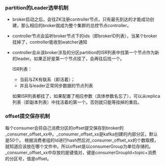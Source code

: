 ### partition的Leader选举机制
- broker启动之后，会往ZK注册controller节点，只有最先到达的才能成功创建，那么相应的broker就成为整个集群的总控节点controller。
- controller节点会监听broker节点下的ids（即brokerID列表），当某个broker挂掉了，controller能收到watcher通知
- controller会从该broker涉及的分区partition的ISR列表中找第一个节点作为新的leader。如果正好是第一个节点挂了，会再往后找一个。

   ISR列表：
   - 当前与ZK有联系（即活着）；
   - 并且与leader正常同步数据的节点列表
   
   如果ISR列表都挂了，如果配置了相应参数（具体参数名忘了），可以从replica列表（即副本列表）中找活着的第一个。否则就只能等挂掉的重启。

### offset提交保存机制
每个consumer会将自己消费分区的offset提交保存到broker的_consumer_offset_xx中。_consumer_offset_xx是kafka创建的内部分区，默认是50个。
根据消费者组的Id进行hash然后对_consumer_offset_xx的个数取模，就知道应该放在哪个文件中。所以offset是以consumerGroup为单位存储的。
_consumer_offset_xx中存放的是键值对，键是consumerGroupId+topic+消费的分区号，值是offset。

